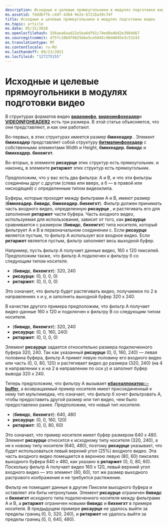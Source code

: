 ```yaml
---
description: Исходные и целевые прямоугольники в модулях подготовки видео
ms.assetid: fdddbffb-c44f-4364-9e2e-b721ba39c74f
title: Исходные и целевые прямоугольники в модулях подготовки видео
ms.topic: article
ms.date: 05/31/2018
ms.openlocfilehash: 556aea6aad22e5ea6df61c74ed0a46d2e3984d67
ms.sourcegitcommit: d75fc10b9f0825bbe5ce5045c90d4045e3c53243
ms.translationtype: MT
ms.contentlocale: ru-RU
ms.lasthandoff: 09/13/2021
ms.locfileid: "127275155"
---
```

# <a name="source-and-target-rectangles-in-video-renderers"></a>Исходные и целевые прямоугольники в модулях подготовки видео

В структурах форматов видео [**видеоинфо**](/previous-versions/windows/desktop/api/amvideo/ns-amvideo-videoinfo), [**видеоинфохеадер**](/previous-versions/windows/desktop/api/amvideo/ns-amvideo-videoinfoheader)и [**VIDEOINFOHEADER2**](/previous-versions/windows/desktop/api/dvdmedia/ns-dvdmedia-videoinfoheader2) есть три размера. В этой статье объясняется, что они представляют, и как они работают.

Во-первых, в этих структурах имеется размер **бмихеадер** . Элемент **бмихеадер** представляет собой структуру [**битмапинфохеадер**](/windows/win32/api/wingdi/ns-wingdi-bitmapinfoheader) с собственными элементами Width и Height, **бмихеадер. бивидс** и **бмихеадер. бихеигхт**.

Во-вторых, в элементе **рксаурце** этих структур есть прямоугольник. и наконец, в элементе **рктаржет** этих структур есть прямоугольник.

Предположим, что у вас есть два фильтра: A и B, и что эти фильтры соединены друг с другом (слева или вверх, а б — в правой или нисходящей) с определенным типом видеоклипа.

Буферы, которые проходят между фильтрами A и B, имеют размер (**бмихеадер. бивидс**, **бмихеадер. бихеигхт**). Фильтр должен принимать часть входного видео, определенную **рксаурце** , и растягивать его для заполнения **рктаржет** части буфера. Часть входного видео, используемая для использования, зависит от того, как **рксаурце** сравнивается с размером (**бивидс**, **бихеигхт**) типа носителя, который фильтрует A и B в первоначальном соединении с. Если **рксаурце** является пустым, то фильтр A использует все входное видео. Если **рктаржет** является пустым, фильтр заполняет весь выходной буфер.

Например, пусть фильтр A получает данные видео, 160 x 120 пикселей. Предположим также, что фильтр A подключен к фильтру б со следующим типом носителя.

-   (**бивидс**, **бихеигхт**): 320, 240
-   **рксаурце**: (0, 0, 0, 0)
-   **рктаржет**: (0, 0, 0, 0)

Это означает, что фильтр будет растягивать видео, получаемое по 2 в направлениях x и y, и заполнить выходной буфер 320 x 240.

В качестве другого примера предположим, что фильтр A получает видео-данные 160 x 120 и подключен к фильтру B со следующим типом носителя.

-   (**бивидс**, **бихеигхт**): 320, 240
-   **рксаурце**: (0, 0, 160, 240)
-   **рктаржет**: (0, 0, 0, 0)

Элемент **рксаурце** задается относительно размера подключенного буфера 320, 240. Так как указанный **рксаурце** (0, 0, 160, 240) — левая половина буфера, фильтр A примет левую половину его входного видео или часть (0, 0, 80, 120) и растягивает видео до размера (320, 240) (на 4 в направлении x и на 2 в направлении по оси y) и заполнит буфер вывода 320 x 240.

Теперь предположим, что фильтру A вызывает [**кбасеаллокатор::-buffer**](cbaseallocator-getbuffer.md), а возвращаемый пример носителя имеет присоединенный к нему тип мультимедиа, что означает, что фильтр б хочет фильтровать A, чтобы предоставить другой размер или тип видео, чем было предоставлено ранее. Предположим, что новый тип носителя:

-   (**бивидс**, **бихеигхт**): 640, 480
-   **рксаурце**: (0, 0, 160, 120)
-   **рктаржет**: (0, 0, 80, 60)

Это означает, что пример носителя имеет буфер размером 640 x 480. Элемент **рксаурце** относится к исходному типу носителя (320, 240), а не к новому типу носителя (640, 480), поэтому **рксаурце** указывает, что будет использоваться левый верхний угол (25%) входного видео. Эта часть входного видео помещается в верхнюю левую (80, 60) пикселях выходного буфера 640 x 480, как указано в **рктаржет** (0, 0, 80, 60). Поскольку фильтр A получает видео 160 x 120, левый верхний угол входного видео — это элемент (80, 60), тот же размер выходного растрового изображения и не требуется растяжение.

Фильтр не помещает данные в другие Пиксели выходного буфера и оставляет эти биты нетронутыми. Элемент **рксаурце** ограничен **бивидс** и **бихеигхт** исходного типа подключенного носителя между фильтрами A и B, а **рктаржет** ограничен новыми **бивидс** и **бихеигхт** в примере носителя. В предыдущем примере **рксаурце** не удалось выйти за пределы границ (0, 0, 320, 240), и **рктаржет** не удалось выйти за пределы границ (0, 0, 640, 480).

 

 



